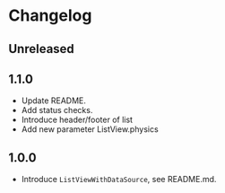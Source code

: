 # Changelog

## Unreleased


## 1.1.0

* Update README.
* Add status checks.
* Introduce header/footer of list
* Add new parameter ListView.physics

## 1.0.0

* Introduce `ListViewWithDataSource`, see README.md.
